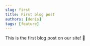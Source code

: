 ```yaml
---
slug: first
title: First blog post
authors: [denis]
tags: [feature]
---
```


This is the first blog post on our site! 🎉
